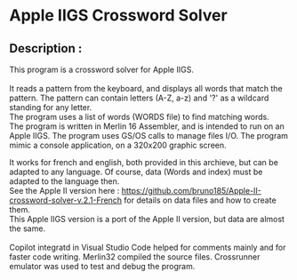# Apple IIGS Crossword Solver 

## Description :            
This program is a crossword solver for Apple IIGS.\
\
It reads a pattern from the keyboard, and displays all words that match the pattern.
The pattern can contain letters (A-Z, a-z) and '?' as a wildcard standing for any letter.\
The program uses a list of words (WORDS file) to find matching words.\
The program is written in Merlin 16 Assembler, and is intended to run on an Apple IIGS.
The program uses GS/OS calls to manage files I/O.
The program mimic a console application, on a 320x200 graphic screen.

It works for french and english, both provided in this archieve, but can be adapted to any language. Of course, data (Words and index) must be adapted to the language then.\
See the Apple II version here : 
https://github.com/bruno185/Apple-II-crossword-solver-v.2.1-French 
for details on data files and how to create them.\
This Apple IIGS version is a port of the Apple II version, but data are almost the same.\
\
Copilot integratd in Visual Studio Code helped for comments mainly and for faster code writing.
Merlin32 compiled the source files.
Crossrunner emulator was used to test and debug the program.



